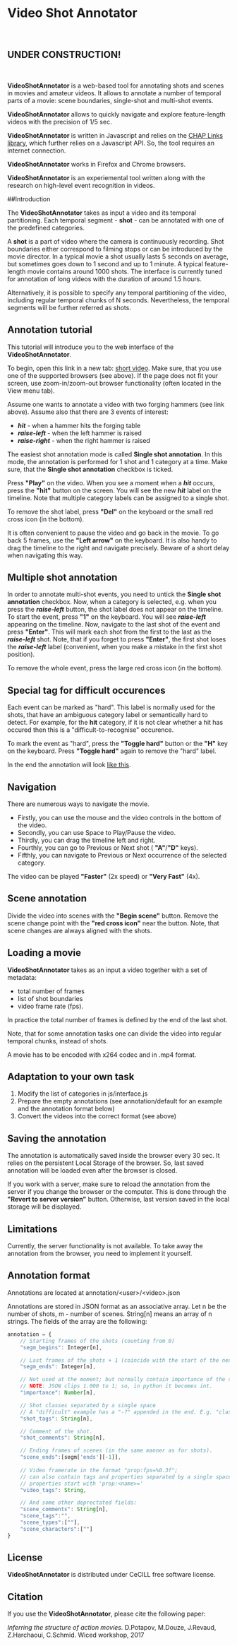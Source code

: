 # Video Shot Annotator

<br>

## UNDER CONSTRUCTION!

<br>

**VideoShotAnnotator** is a web-based tool for annotating shots and scenes in movies and amateur videos.
It allows to annotate a number of temporal parts of a movie: scene boundaries,
single-shot and multi-shot events.

**VideoShotAnnotator** allows to quickly navigate and explore
feature-length videos with the precision of 1/5 sec.

**VideoShotAnnotator** is written in Javascript and relies on the [CHAP Links library](http://almende.github.io/chap-links-library/),
which further relies on a Javascript API. So, the tool requires an internet connection.

**VideoShotAnnotator** works in Firefox and Chrome browsers.

**VideoShotAnnotator** is an experiemental tool written along with the research on high-level event recognition in videos.

##Introduction

The **VideoShotAnnotator** takes as input a video and its temporal partitioning.
Each temporal segment - **shot** - can be annotated with one of the predefined categories.

A **shot** is a part of video where the camera is continuously recording.
Shot boundaries either correspond to filming stops or can be introduced by the movie director.
In a typical movie a shot usually lasts 5 seconds on average, but sometimes goes down to 1 second
and up to 1 minute. A typical feature-length movie contains around 1000 shots.
The interface is currently tuned for annotation of long videos with the duration of around 1.5 hours.

Alternatively, it is possible to specify any temporal partitioning of the video, including regular
temporal chunks of N seconds. Nevertheless, the temporal segments will be further referred as shots.

## Annotation tutorial

This tutorial will introduce you to the web interface of the **VideoShotAnnotator**.

To begin, open this link in a new tab: [short video](http://Danila2016.github.io/VideoShotAnnotator/interface.htm?user=default&video=forge&zoom=subshot).
Make sure, that you use one of the supported browsers (see above).
If the page does not fit your screen, use zoom-in/zoom-out browser functionality (often located in the View menu tab).

Assume one wants to annotate a video with two forging hammers (see link above). Assume also that there are 3 events of interest:

* ***hit*** - when a hammer hits the forging table
* ***raise-left*** - when the left hammer is raised
* ***raise-right*** - when the right hammer is raised

The easiest shot annotation mode is called **Single shot annotation**.
In this mode, the annotation is performed for 1 shot and 1 category at a time.
Make sure, that the **Single shot annotation** checkbox is ticked.

Press **"Play"** on the video.
When you see a moment when a ***hit*** occurs, press the **"hit"** button on the screen.
You will see the new ***hit*** label on the timeline.
Note that multiple category labels can be assigned to a single shot.

To remove the shot label, press **"Del"** on the keyboard or the small red cross icon (in the bottom).

It is often convenient to pause the video and go back in the movie.
To go back 5 frames, use the **"Left arrow"** on the keyboard.
It is also handy to drag the timeline to the right and navigate precisely.
Beware of a short delay when navigating this way.

## Multiple shot annotation

In order to annotate multi-shot events, you need to untick the **Single shot annotation** checkbox.
Now, when a category is selected, e.g. when you press the ***raise-left*** button,
the shot label does not appear on the timeline.
To start the event, press **"1"** on the keyboard. You will see ***raise-left*** appearing on the timeline.
Now, navigate to the last shot of the event and press **"Enter"**.
This will mark each shot from the first to the last as the ***raise-left*** shot.
Note, that if you forget to press **"Enter"**, the first shot loses the ***raise-left*** label
(convenient, when you make a mistake in the first shot position).

To remove the whole event, press the large red cross icon (in the bottom).

## Special tag for difficult occurences

Each event can be marked as "hard". This label is normally used for the
shots, that have an ambiguous category label or semantically hard to detect.
For example, for the **hit** category, if it is not clear whether a hit has occured
then this is a "difficult-to-recognise" occurence.

To mark the event as "hard", press the **"Toggle hard"** button or the **"H"** key on the keyboard. 
Press **"Toggle hard"** again to remove the "hard" label.


In the end the annotation will look [like this](http://Danila2016.github.io/VideoShotAnnotator/interface.htm?user=final&video=forge&zoom=subshot).

## Navigation

There are numerous ways to navigate the movie.

* Firstly, you can use the mouse and the video controls in the bottom of the video.
* Secondly, you can use Space to Play/Pause the video.
* Thirdly, you can drag the timeline left and right.
* Fourthly, you can go to Previous or Next shot ( **"A"**/**"D"** keys).
* Fifthly, you can navigate to Previous or Next occurrence of the selected category.

The video can be played **"Faster"** (2x speed) or **"Very Fast"** (4x).

## Scene annotation

Divide the video into scenes with the **"Begin scene"** button.
Remove the scene change point with the **"red cross icon"** near the button.
Note, that scene changes are always aligned with the shots.

## Loading a movie

**VideoShotAnnotator** takes as an input a video together with a set of metadata:

* total number of frames
* list of shot boundaries
* video frame rate (fps).

In practice the total number of frames is defined by the end of the last shot.

Note, that for some annotation tasks one can divide the video into regular temporal
chunks, instead of shots.

A movie has to be encoded with x264 codec and in .mp4 format.

## Adaptation to your own task

1. Modify the list of categories in js/interface.js
2. Prepare the empty annotations (see annotation/default for an example and the annotation format below)
3. Convert the videos into the correct format (see above)

## Saving the annotation

The annotation is automatically saved inside the browser every 30 sec.
It relies on the persistent Local Storage of the browser.
So, last saved annotation will be loaded even after the browser is closed.

If you work with a server, make sure to reload the annotation from the server
if you change the browser or the computer.
This is done through the **"Revert to server version"** button.
Otherwise, last version saved in the local storage will be displayed.

## Limitations

Currently, the server functionality is not available. 
To take away the annotation from the browser, you need to implement it yourself. 

## Annotation format

Annotations are located at annotation/&lt;user&gt;/&lt;video&gt;.json

Annotations are stored in JSON format as an associative array.
Let n be the number of shots, m - number of scenes.
String[n] means an array of n strings.
The fields of the array are the following:
```javascript
annotation = {
    // Starting frames of the shots (counting from 0)
    "segm_begins": Integer[n], 

    // Last frames of the shots + 1 (coincide with the start of the next shot)
    "segm_ends": Integer[n],   

    // Not used at the moment; but normally contain importance of the shot;
    // NOTE: JSON clips 1.000 to 1; so, in python it becomes int.
    "importance": Number[n],   

    // Shot classes separated by a single space
    // A "difficult" example has a "-?" appended in the end. E.g. "class1-? class2 class3"
    "shot_tags": String[n],

    // Comment of the shot.
    "shot_comments": String[n],

    // Ending frames of scenes (in the same manner as for shots).
    "scene_ends":[segm['ends'][-1]],
    
    // Video framerate in the format "prop:fps=%0.3f";
    // can also contain tags and properties separated by a single space;
    // properties start with 'prop:<name>='
    "video_tags": String,

    // And some other deprectated fields:
    "scene_comments": String[n],
    "scene_tags":"",
    "scene_types":[""],
    "scene_characters":[""]
}
```

## License

**VideoShotAnnotator** is distributed under CeCILL free software license.

## Citation
If you use the **VideoShotAnnotator**, please cite the following paper:

*Inferring the structure of action movies.* D.Potapov, M.Douze, J.Revaud, Z.Harchaoui, C.Schmid. Wiced workshop, 2017


